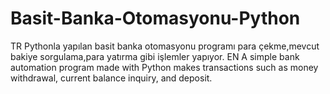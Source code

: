# Basit-Banka-Otomasyonu-Python 
TR
Pythonla yapılan basit banka otomasyonu programı para çekme,mevcut bakiye sorgulama,para yatırma gibi işlemler yapıyor.
EN
A simple bank automation program made with Python makes transactions such as money withdrawal, current balance inquiry, and deposit.
